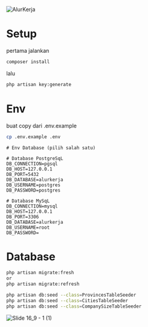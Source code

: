 ![AlurKerja](https://github.com/user-attachments/assets/7ba8d456-1d98-4057-a728-767ed5232f7e)
# Setup

pertama jalankan


```bash
composer install

```

lalu

```bash
php artisan key:generate
```

# Env

buat copy dari .env.example

```bash
cp .env.example .env
```

```
# Env Database (pilih salah satu)

# Database PostgreSqL
DB_CONNECTION=pgsql
DB_HOST=127.0.0.1
DB_PORT=5432
DB_DATABASE=alurkerja
DB_USERNAME=postgres
DB_PASSWORD=postgres

# Database MySqL
DB_CONNECTION=mysql
DB_HOST=127.0.0.1
DB_PORT=3306
DB_DATABASE=alurkerja
DB_USERNAME=root
DB_PASSWORD=
```

# Database

```bash
php artisan migrate:fresh
or
php artisan migrate:refresh
```

```bash
php artisan db:seed --class=ProvincesTableSeeder
php artisan db:seed --class=CitiesTableSeeder
php artisan db:seed --class=CompanySizeTableSeeder

```
![Slide 16_9 - 1 (1)](https://github.com/user-attachments/assets/c1287af4-449d-4be0-a1bf-87a1d531cec0)


